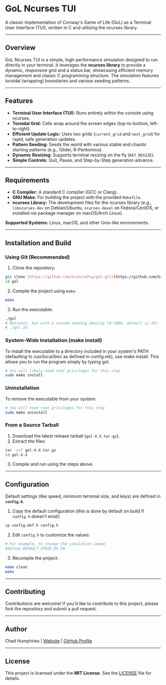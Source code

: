 # GoL Ncurses TUI

A classic implementation of Conway's Game of Life (GoL) as a Terminal User Interface (TUI), written in C and utilizing the ncurses library.

---

## Overview

GoL Ncurses TUI is a simple, high-performance simulation designed to run directly in your terminal. It leverages the **ncurses library** to provide a dynamic, responsive grid and a status bar, showcasing efficient memory management and classic C programming structure. The simulation features toroidal (wrapping) boundaries and various seeding patterns.

---

## Features

* **Terminal User Interface (TUI):** Runs entirely within the console using ncurses.
* **Toroidal Grid:** Cells wrap around the screen edges (top-to-bottom, left-to-right).
* **Efficient Update Logic:** Uses two grids (`current_grid` and `next_grid`) for rapid, safe generation updates.
* **Pattern Seeding:** Seeds the world with various stable and chaotic starting patterns (e.g., Glider, R-Pentomino).
* **Dynamic Resizing:** Supports terminal resizing on the fly (`KEY_RESIZE`).
* **Simple Controls:** Quit, Pause, and Step-by-Step generation advance.

---

## Requirements

* **C Compiler:** A standard C compiler (GCC or Clang).
* **GNU Make:** For building the project with the provided `Makefile`.
* **ncurses Library:** The development files for the ncurses library (e.g., `libncurses-dev` on Debian/Ubuntu, `ncurses-devel` on Fedora/CentOS, or installed via package manager on macOS/Arch Linux).

**Supported Systems:** Linux, macOS, and other Unix-like environments.

---

## Installation and Build

### Using Git (Recommended)

1.  Clone the repository:
  ```bash
  git clone [https://github.com/GrunclePug/gol.git](https://github.com/GrunclePug/gol.git)
  cd gol
  ```
2.  Compile the project using `make`:
  ```bash
  make
  ```
3.  Run the executable:
  ```bash
  ./gol
  # Optional: Run with a custom seeding density (0-1000, default is 35)
  # ./gol 10
  ```

### System-Wide Installation (make install)

To install the executable to a directory included in your system's PATH (defaulting to /usr/local/bin/ as defined in config.mk), use make install. This allows you to run the program simply by typing gol.
```bash
# You will likely need root privileges for this step
sudo make install
```

### Uninstallation

To remove the executable from your system:

```bash
# You will need root privileges for this step
sudo make uninstall
```

### From a Source Tarball

1.  Download the latest release tarball (`gol-X.X.tar.gz`).
2.  Extract the files:
  ```bash
  tar -xzf gol-X.X.tar.gz
  cd gol-X.X
  ```
3.  Compile and run using the steps above.

---

## Configuration

Default settings (like speed, minimum terminal size, and keys) are defined in **`config.h`**.

1.  Copy the default configuration (this is done by default on build if `config.h` doesn't exist):
  ```bash
  cp config.def.h config.h
  ```
2.  Edit `config.h` to customize the values:
  ```bash
  # For example, to change the simulation speed:
  #define DEFAULT_SPEED_MS 50
  ```
3.  Recompile the project:
  ```bash
  make clean
  make
  ```

---

## Contributing

Contributions are welcome! If you'd like to contribute to this project, please fork the repository and submit a pull request.

---

## Author

Chad Humphries |
[Website](https://grunclepug.com/) |
[GitHub Profile](https://github.com/GrunclePug)

---

## License

This project is licensed under the **MIT License**. See the [LICENSE](LICENSE) file for details.
